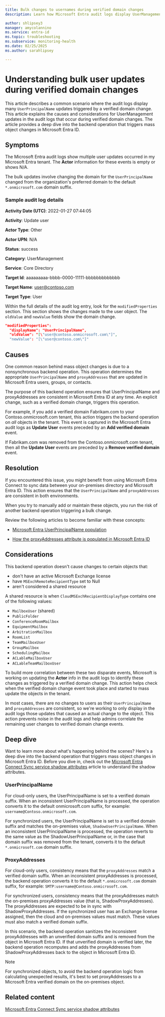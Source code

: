 ```yaml
---
title: Bulk changes to usernames during verified domain changes
description: Learn how Microsoft Entra audit logs display UserManagement updates from Core Directory during verified domain changes.

author: shlipsey3
manager: amycolannino
ms.service: entra-id
ms.topic: troubleshooting
ms.subservice: monitoring-health
ms.date: 02/25/2025
ms.author: sarahlipsey

---
```


# Understanding bulk user updates during verified domain changes

This article describes a common scenario where the audit logs display many `UserPrincipalName` updates triggered by a verified domain change. This article explains the causes and considerations for UserManagement updates in the audit logs that occur during verified domain changes. The article provides a deep dive into the backend operation that triggers mass object changes in Microsoft Entra ID.

## Symptoms

The Microsoft Entra audit logs show multiple user updates occurred in my Microsoft Entra tenant. The **Actor** information for these events is empty or shows N/A.

The bulk updates involve changing the domain for the `UserPrincipalName` changed from the organization's preferred domain to the default `*.onmicrosoft.com` domain suffix.

### Sample audit log details

**Activity Date (UTC)**: 2022-01-27 07:44:05

**Activity**: Update user

**Actor Type**: Other

**Actor UPN**: N/A

**Status**: success

**Category**: UserManagement

**Service**: Core Directory

**Target Id**: aaaaaaaaa-bbbb-0000-11111-bbbbbbbbbbbbb

**Target Name**: user@contoso.com

**Target Type**: User

Within the full details of the audit log entry, look for the `modifiedProperties` section. This section shows the changes made to the user object. The `oldValue` and `newValue` fields show the domain change.

```json
"modifiedProperties":
  "displayName": "UserPrincipalName",
  "oldValue": "[\"user@contoso.onmicrosoft.com\"]",
  "newValue": "[\"user@contoso.com\"]"

```

## Causes

One common reason behind mass object changes is due to a nonsynchronous backend operation. This operation determines the appropriate `UserPrincipalName` and `proxyAddresses` that are updated in Microsoft Entra users, groups, or contacts.

The purpose of this backend operation ensures that UserPrincipalName and proxyAddresses are consistent in Microsoft Entra ID at any time. An explicit change, such as a verified domain change, triggers this operation.

For example, if you add a verified domain Fabrikam.com to your Contoso.onmicrosoft.com tenant, this action triggers the backend operation on *all* objects in the tenant. This event is captured in the Microsoft Entra audit logs as **Update User** events preceded by an **Add verified domain** event.

If Fabrikam.com was removed from the Contoso.onmicrosoft.com tenant, then all the **Update User** events are preceded by a **Remove verified domain** event.   

## Resolution

If you encountered this issue, you might benefit from using Microsoft Entra Connect to sync data between your on-premises directory and Microsoft Entra ID. This action ensures that the `UserPrincipalName` and `proxyAddresses` are consistent in both environments.

When you try to manually add or maintain these objects, you run the risk of another backend operation triggering a bulk change.

Review the following articles to become familiar with these concepts:

- [Microsoft Entra UserPrincipalName population](../../identity/hybrid/connect/plan-connect-userprincipalname.md)

- [How the proxyAddresses attribute is populated in Microsoft Entra ID](/troubleshoot/azure/active-directory/proxyaddresses-attribute-populate)

## Considerations

This backend operation doesn't cause changes to certain objects that: 

- don't have an active Microsoft Exchange license
- have `MSExchRemoteRecipientType` set to Null 
- aren't considered a shared resource

A shared resource is when `CloudMSExchRecipientDisplayType` contains one of the following values:

- `MailboxUser` (shared)
- `PublicFolder`
- `ConferenceRoomMailbox`
- `EquipmentMailbox`
- `ArbitrationMailbox`
- `RoomList`
- `TeamMailboxUser`
- `GroupMailbox`
- `SchedulingMailbox`
- `ACLableMailboxUser`
- `ACLableTeamMailboxUser`
  
To build more correlation between these two disparate events, Microsoft is working on updating the **Actor** info in the audit logs to identify these changes as triggered by a verified domain change. This action helps check when the verified domain change event took place and started to mass update the objects in the tenant. 

In most cases, there are no changes to users as their `UserPrincipalName` and `proxyAddresses` are consistent, so we're working to only display in the audit logs those updates that caused an actual change to the object. This action prevents noise in the audit logs and help admins correlate the remaining user changes to verified domain change events. 

## Deep dive

Want to learn more about what's happening behind the scenes? Here's a deep dive into the backend operation that triggers mass object changes in Microsoft Entra ID. Before you dive in, check out the [Microsoft Entra Connect Sync service shadow attributes](../../identity/hybrid/connect/how-to-connect-syncservice-shadow-attributes.md) article to understand the shadow attributes.

### UserPrincipalName

For cloud-only users, the UserPrincipalName is set to a verified domain suffix. When an inconsistent UserPrincipalName is processed, the operation converts it to the default onmicrosoft.com suffix, for example: `username@Contoso.onmicrosoft.com`.

For synchronized users, the UserPrincipalName is set to a verified domain suffix and matches the on-premises value, `ShadowUserPrincipalName`. When an inconsistent UserPrincipalName is processed, the operation reverts to the same value as the ShadowUserPrincipalName or, in the case that domain suffix was removed from the tenant, converts it to the default `*.onmicrosoft.com` domain suffix. 

### ProxyAddresses  

For cloud-only users, consistency means that the `proxyAddresses` match a verified domain suffix. When an inconsistent proxyAddresses is processed, the backend operation converts it to the default `*.onmicrosoft.com` domain suffix, for example: `SMTP:username@Contoso.onmicrosoft.com`.

For synchronized users, consistency means that the proxyAddresses match the on-premises proxyAddresses value (that is, ShadowProxyAddresses). The proxyAddresses are expected to be in sync with ShadowProxyAddresses. If the synchronized user has an Exchange license assigned, then the cloud and on-premises values must match. These values must also match a verified domain suffix.

In this scenario, the backend operation sanitizes the inconsistent proxyAddresses with an unverified domain suffix and is removed from the object in Microsoft Entra ID. If that unverified domain is verified later, the backend operation recomputes and adds the proxyAddresses from ShadowProxyAddresses back to the object in Microsoft Entra ID.  

> [!NOTE]
> For synchronized objects, to avoid the backend operation logic from calculating unexpected results, it's best to set proxyAddresses to a Microsoft Entra verified domain on the on-premises object.  

## Related content

[Microsoft Entra Connect Sync service shadow attributes](../hybrid/connect/how-to-connect-syncservice-shadow-attributes.md)

